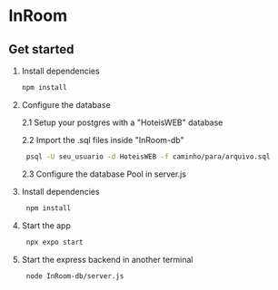 # InRoom
## Get started

1. Install dependencies

   ```bash
   npm install
   ```
2. Configure the database

   2.1 Setup your postgres with a "HoteisWEB" database
   
   2.2 Import the .sql files inside "InRoom-db"
   
   ```bash
    psql -U seu_usuario -d HoteisWEB -f caminho/para/arquivo.sql
   ```
   2.3 Configure the database Pool in server.js

3. Install dependencies
   
   ```bash
    npm install
   ```

4. Start the app

   ```bash
    npx expo start
   ```
   
5. Start the express backend in another terminal
   
   ```bash
    node InRoom-db/server.js
   ``` 
